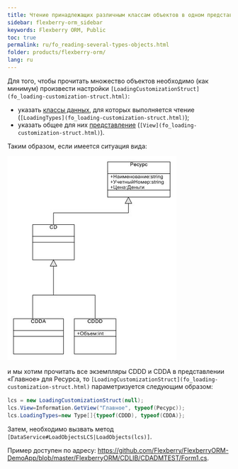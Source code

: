 ```yaml
---
title: Чтение принадлежащих различным классам объектов в одном представлении
sidebar: flexberry-orm_sidebar
keywords: Flexberry ORM, Public
toc: true
permalink: ru/fo_reading-several-types-objects.html
folder: products/flexberry-orm/
lang: ru
---
```


Для того, чтобы прочитать множество объектов необходимо (как минимум) произвести настройки `[LoadingCustomizationStruct](fo_loading-customization-struct.html)`:

* указать [классы данных](fo_dataobject.html), для которых выполняется чтение (`[LoadingTypes](fo_loading-customization-struct.html)`);
* указать общее для них [представление](fo_view-def.html) (`[View](fo_loading-customization-struct.html)`).

Таким образом, если имеется ситуация вида:

![](/images/pages/products/flexberry-orm/tutorial-programmer-casseberry/primer-8.jpg)

и мы хотим прочитать все экземпляры CDDD и CDDA в представлении «Главное» для Ресурса, то `[LoadingCustomizationStruct](fo_loading-customization-struct.html)` параметризуется следующим образом:

```csharp
lcs = new LoadingCustomizationStruct(null);			
lcs.View=Information.GetView("Главное", typeof(Ресурс));
lcs.LoadingTypes=new Type[]{typeof(CDDD), typeof(CDDA)};
```
Затем, необходимо вызвать метод `[DataService#LoadObjectsLCS|LoadObjects(lcs)]`.

Пример доступен по адресу: <https://github.com/Flexberry/FlexberryORM-DemoApp/blob/master/FlexberryORM/CDLIB/CDADMTEST/Form1.cs>.

